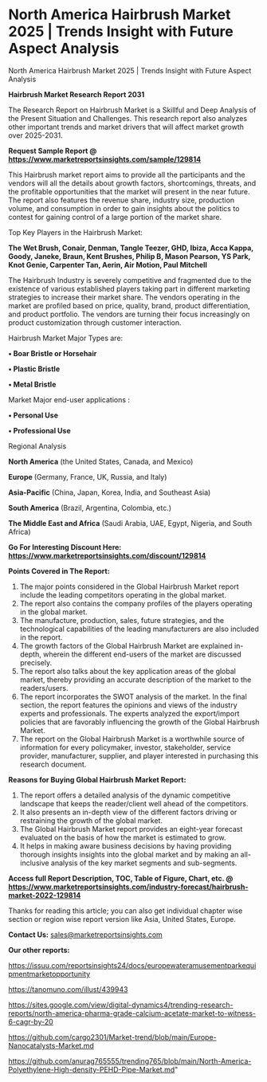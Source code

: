# North America Hairbrush Market 2025 | Trends Insight with Future Aspect Analysis
North America Hairbrush Market 2025 | Trends Insight with Future Aspect Analysis

<strong>Hairbrush Market Research Report 2031</strong>

The Research Report on Hairbrush Market is a Skillful and Deep Analysis of the Present Situation and Challenges. This research report also analyzes other important trends and market drivers that will affect market growth over 2025-2031.

<strong>Request Sample Report @ <a href=https://www.marketreportsinsights.com/sample/129814>https://www.marketreportsinsights.com/sample/129814</a></strong>

This Hairbrush market report aims to provide all the participants and the vendors will all the details about growth factors, shortcomings, threats, and the profitable opportunities that the market will present in the near future. The report also features the revenue share, industry size, production volume, and consumption in order to gain insights about the politics to contest for gaining control of a large portion of the market share.

Top Key Players in the Hairbrush Market:

<strong>The Wet Brush, Conair, Denman, Tangle Teezer, GHD, Ibiza, Acca Kappa, Goody, Janeke, Braun, Kent Brushes, Philip B, Mason Pearson, YS Park, Knot Genie, Carpenter Tan, Aerin, Air Motion, Paul Mitchell</strong>

The Hairbrush Industry is severely competitive and fragmented due to the existence of various established players taking part in different marketing strategies to increase their market share. The vendors operating in the market are profiled based on price, quality, brand, product differentiation, and product portfolio. The vendors are turning their focus increasingly on product customization through customer interaction.

Hairbrush Market Major Types are:

<strong>• Boar Bristle or Horsehair

• Plastic Bristle

• Metal Bristle</strong>

Market Major end-user applications :

<strong>• Personal Use

• Professional Use</strong>

Regional Analysis

</u><strong><b>North America</b></strong> (the United States, Canada, and Mexico)

<strong><b>Europe </b></strong>(Germany, France, UK, Russia, and Italy)

<strong><b>Asia-Pacific</b></strong> (China, Japan, Korea, India, and Southeast Asia)

<strong><b>South America</b></strong> (Brazil, Argentina, Colombia, etc.)

<strong><b>The Middle East and Africa</b></strong> (Saudi Arabia, UAE, Egypt, Nigeria, and South Africa)

<strong>Go For Interesting Discount Here: <a href=https://www.marketreportsinsights.com/discount/129814>https://www.marketreportsinsights.com/discount/129814</a></strong>

<strong>Points Covered in The Report:</strong>
<ol>
  <li>The major points considered in the Global Hairbrush Market report include the leading competitors operating in the global market.</li>
  <li>The report also contains the company profiles of the players operating in the global market.</li>
  <li>The manufacture, production, sales, future strategies, and the technological capabilities of the leading manufacturers are also included in the report.</li>
  <li>The growth factors of the Global Hairbrush Market are explained in-depth, wherein the different end-users of the market are discussed precisely.</li>
  <li>The report also talks about the key application areas of the global market, thereby providing an accurate description of the market to the readers/users.</li>
  <li>The report incorporates the SWOT analysis of the market. In the final section, the report features the opinions and views of the industry experts and professionals. The experts analyzed the export/import policies that are favorably influencing the growth of the Global Hairbrush Market.</li>
  <li>The report on the Global Hairbrush Market is a worthwhile source of information for every policymaker, investor, stakeholder, service provider, manufacturer, supplier, and player interested in purchasing this research document.</li>
</ol>
<strong>Reasons for Buying Global Hairbrush Market Report:</strong>

<ol>
  <li>The report offers a detailed analysis of the dynamic competitive landscape that keeps the reader/client well ahead of the competitors.</li>
  <li>It also presents an in-depth view of the different factors driving or restraining the growth of the global market.</li>
  <li>The Global Hairbrush Market report provides an eight-year forecast evaluated on the basis of how the market is estimated to grow.</li>
  <li>It helps in making aware business decisions by having providing thorough insights insights into the global market and by making an all-inclusive analysis of the key market segments and sub-segments.</li>
</ol>
<strong>Access full Report Description, TOC, Table of Figure, Chart, etc. @ <a href=https://www.marketreportsinsights.com/industry-forecast/hairbrush-market-2022-129814>https://www.marketreportsinsights.com/industry-forecast/hairbrush-market-2022-129814</a></strong>


Thanks for reading this article; you can also get individual chapter wise section or region wise report version like Asia, United States, Europe.

<strong>Contact Us:</strong>
sales@marketreportsinsights.com

<strong>Our other reports:</strong>

<a href=https://issuu.com/reportsinsights24/docs/europewateramusementparkequipmentmarketopportunity>https://issuu.com/reportsinsights24/docs/europewateramusementparkequipmentmarketopportunity</a>

<a href=https://tanomuno.com/illust/439943>https://tanomuno.com/illust/439943</a>

<a href=https://sites.google.com/view/digital-dynamics4/trending-research-reports/north-america-pharma-grade-calcium-acetate-market-to-witness-6-cagr-by-20>https://sites.google.com/view/digital-dynamics4/trending-research-reports/north-america-pharma-grade-calcium-acetate-market-to-witness-6-cagr-by-20</a>

<a href=https://github.com/cargo2301/Market-trend/blob/main/Europe-Nanocatalysts-Market.md>https://github.com/cargo2301/Market-trend/blob/main/Europe-Nanocatalysts-Market.md</a>

<a href=https://github.com/anurag765555/trending765/blob/main/North-America-Polyethylene-High-density-PEHD-Pipe-Market.md>https://github.com/anurag765555/trending765/blob/main/North-America-Polyethylene-High-density-PEHD-Pipe-Market.md</a>"
